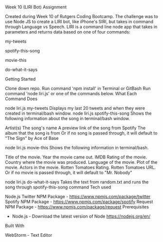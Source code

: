 


Week 10 (LIRI Bot) Assignment

Created during Week 10 of Rutgers Coding Bootcamp. The challenge was to use Node JS to create a LIRI bot, like iPhone's SIRI, but takes in command through Language vs Speech. LIRI is a command line node app that takes in parameters and returns data based on one of four commands:

my-tweets

spotify-this-song

movie-this

do-what-it-says

Getting Started

Clone down repo.
Run command 'npm install' in Terminal or GitBash
Run command 'node liri.js' or one of the commands below.
What Each Command Does

node liri.js my-tweets
Displays my last 20 tweets and when they were created in terminal/bash window.
node liri.js spotify-this-song <song name>
Shows the following information about the song in terminal/bash window.

Artist(s)
The song's name
A preview link of the song from Spotify
The album that the song is from
Or if no song is passed through, it will default to "The Sign" by Ace of Base

node liri.js movie-this <movie name>
Shows the following information in terminal/bash.

Title of the movie.
Year the movie came out.
IMDB Rating of the movie.
Country where the movie was produced.
Language of the movie.
Plot of the movie.
Actors in the movie.
Rotten Tomatoes Rating.
Rotten Tomatoes URL.
Or if no movie is passed through, it will default to "Mr. Nobody"

node liri.js do-what-it-says
Takes the text from random.txt and runs the song through spotify-this-song command
Tech used

Node.js
Twitter NPM Package - https://www.npmjs.com/package/twitter
Spotify NPM Package - https://www.npmjs.com/package/spotify
Request NPM Package - https://www.npmjs.com/package/request
Prerequisites

- Node.js - Download the latest version of Node https://nodejs.org/en/

Built With

WebStorm - Text Editor
